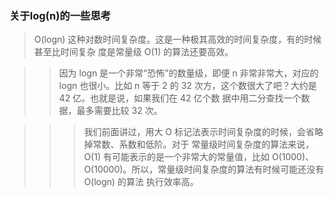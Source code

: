 ### 关于log(n)的一些思考


>O(logn) 这种对数时间复杂度。这是一种极其高效的时间复杂度，有的时候甚至比时间复杂
度是常量级 O(1) 的算法还要高效。


>>因为 logn 是一个非常“恐怖”的数量级，即便 n 非常非常大，对应的 logn 也很小。比如
n 等于 2 的 32 次方，这个数很大了吧？大约是 42 亿。也就是说，如果我们在 42 亿个数
据中用二分查找一个数据，最多需要比较 32 次。

>>>我们前面讲过，用大 O 标记法表示时间复杂度的时候，会省略掉常数、系数和低阶。对于
常量级时间复杂度的算法来说，O(1) 有可能表示的是一个非常大的常量值，比如
O(1000)、O(10000)。所以，常量级时间复杂度的算法有时候可能还没有 O(logn) 的算法
执行效率高。